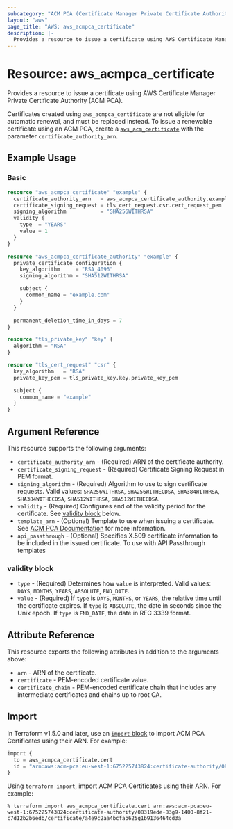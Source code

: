 ```yaml
---
subcategory: "ACM PCA (Certificate Manager Private Certificate Authority)"
layout: "aws"
page_title: "AWS: aws_acmpca_certificate"
description: |-
  Provides a resource to issue a certificate using AWS Certificate Manager Private Certificate Authority (ACM PCA)
---
```


# Resource: aws_acmpca_certificate

Provides a resource to issue a certificate using AWS Certificate Manager Private Certificate Authority (ACM PCA).

Certificates created using `aws_acmpca_certificate` are not eligible for automatic renewal,
and must be replaced instead.
To issue a renewable certificate using an ACM PCA, create a [`aws_acm_certificate`](acm_certificate.html)
with the parameter `certificate_authority_arn`.

## Example Usage

### Basic

```terraform
resource "aws_acmpca_certificate" "example" {
  certificate_authority_arn   = aws_acmpca_certificate_authority.example.arn
  certificate_signing_request = tls_cert_request.csr.cert_request_pem
  signing_algorithm           = "SHA256WITHRSA"
  validity {
    type  = "YEARS"
    value = 1
  }
}

resource "aws_acmpca_certificate_authority" "example" {
  private_certificate_configuration {
    key_algorithm     = "RSA_4096"
    signing_algorithm = "SHA512WITHRSA"

    subject {
      common_name = "example.com"
    }
  }

  permanent_deletion_time_in_days = 7
}

resource "tls_private_key" "key" {
  algorithm = "RSA"
}

resource "tls_cert_request" "csr" {
  key_algorithm   = "RSA"
  private_key_pem = tls_private_key.key.private_key_pem

  subject {
    common_name = "example"
  }
}
```

## Argument Reference

This resource supports the following arguments:

* `certificate_authority_arn` - (Required) ARN of the certificate authority.
* `certificate_signing_request` - (Required) Certificate Signing Request in PEM format.
* `signing_algorithm` - (Required) Algorithm to use to sign certificate requests. Valid values: `SHA256WITHRSA`, `SHA256WITHECDSA`, `SHA384WITHRSA`, `SHA384WITHECDSA`, `SHA512WITHRSA`, `SHA512WITHECDSA`.
* `validity` - (Required) Configures end of the validity period for the certificate. See [validity block](#validity-block) below.
* `template_arn` - (Optional) Template to use when issuing a certificate.
  See [ACM PCA Documentation](https://docs.aws.amazon.com/privateca/latest/userguide/UsingTemplates.html) for more information.
* `api_passthrough` - (Optional) Specifies X.509 certificate information to be included in the issued certificate. To use with API Passthrough templates

### validity block

* `type` - (Required) Determines how `value` is interpreted. Valid values: `DAYS`, `MONTHS`, `YEARS`, `ABSOLUTE`, `END_DATE`.
* `value` - (Required) If `type` is `DAYS`, `MONTHS`, or `YEARS`, the relative time until the certificate expires. If `type` is `ABSOLUTE`, the date in seconds since the Unix epoch. If `type` is `END_DATE`, the  date in RFC 3339 format.

## Attribute Reference

This resource exports the following attributes in addition to the arguments above:

* `arn` - ARN of the certificate.
* `certificate` - PEM-encoded certificate value.
* `certificate_chain` - PEM-encoded certificate chain that includes any intermediate certificates and chains up to root CA.

## Import

In Terraform v1.5.0 and later, use an [`import` block](https://developer.hashicorp.com/terraform/language/import) to import ACM PCA Certificates using their ARN. For example:

```terraform
import {
  to = aws_acmpca_certificate.cert
  id = "arn:aws:acm-pca:eu-west-1:675225743824:certificate-authority/08319ede-83g9-1400-8f21-c7d12b2b6edb/certificate/a4e9c2aa4bcfab625g1b9136464cd3a"
}
```

Using `terraform import`, import ACM PCA Certificates using their ARN. For example:

```console
% terraform import aws_acmpca_certificate.cert arn:aws:acm-pca:eu-west-1:675225743824:certificate-authority/08319ede-83g9-1400-8f21-c7d12b2b6edb/certificate/a4e9c2aa4bcfab625g1b9136464cd3a
```
